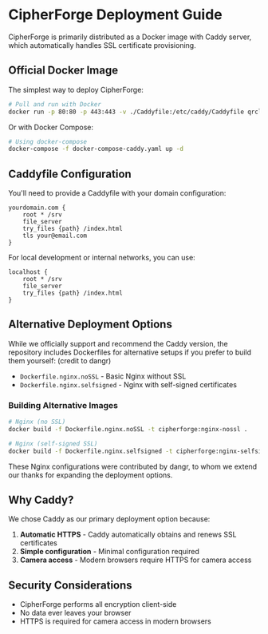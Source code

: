 # CipherForge Deployment Guide

CipherForge is primarily distributed as a Docker image with Caddy server, which automatically handles SSL certificate provisioning.

## Official Docker Image

The simplest way to deploy CipherForge:

```bash
# Pull and run with Docker
docker run -p 80:80 -p 443:443 -v ./Caddyfile:/etc/caddy/Caddyfile qrclip/cipherforge
```

Or with Docker Compose:

```bash
# Using docker-compose
docker-compose -f docker-compose-caddy.yaml up -d
```

## Caddyfile Configuration

You'll need to provide a Caddyfile with your domain configuration:

```
yourdomain.com {
    root * /srv
    file_server
    try_files {path} /index.html
    tls your@email.com
}
```

For local development or internal networks, you can use:

```
localhost {
    root * /srv
    file_server
    try_files {path} /index.html
}
```

## Alternative Deployment Options

While we officially support and recommend the Caddy version, the repository includes Dockerfiles for alternative setups if you prefer to build them yourself:
(credit to dangr)
- `Dockerfile.nginx.noSSL` - Basic Nginx without SSL
- `Dockerfile.nginx.selfsigned` - Nginx with self-signed certificates

### Building Alternative Images

```bash
# Nginx (no SSL)
docker build -f Dockerfile.nginx.noSSL -t cipherforge:nginx-nossl .

# Nginx (self-signed SSL)
docker build -f Dockerfile.nginx.selfsigned -t cipherforge:nginx-selfsigned .
```
These Nginx configurations were contributed by dangr, to whom we extend our thanks for expanding the deployment options.

## Why Caddy?

We chose Caddy as our primary deployment option because:

1. **Automatic HTTPS** - Caddy automatically obtains and renews SSL certificates
2. **Simple configuration** - Minimal configuration required
3. **Camera access** - Modern browsers require HTTPS for camera access

## Security Considerations

- CipherForge performs all encryption client-side
- No data ever leaves your browser
- HTTPS is required for camera access in modern browsers
